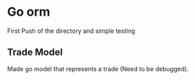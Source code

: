 # Go orm

First Push of the directory and simple testing

## Trade Model

Made go model that represents a trade (Need to be debugged).
